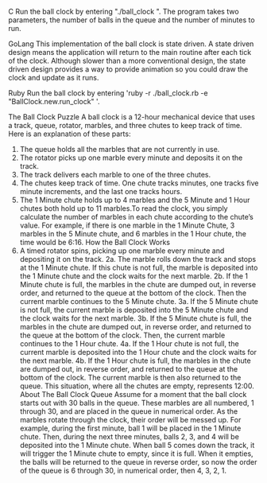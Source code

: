 C
Run the ball clock by entering "./ball_clock <clock size> <minutes>".  The program takes two parameters, the number of balls in the queue and the number of minutes to run.

GoLang
This implementation of the ball clock is state driven. A state driven design means the application will return to the main routine after each tick of the clock.  Although slower than a more conventional design, the state driven design provides a way to provide animation so you could draw the clock and update as it runs.

Ruby
Run the ball clock by entering 'ruby -r ./ball_clock.rb -e "BallClock.new.run_clock" <clock size> <minutes>'.

The Ball Clock Puzzle
A ball clock is a 12-hour mechanical device that uses a track, queue, rotator, marbles, and three chutes to keep track of time. Here is an explanation of these parts:
1. The queue holds all the marbles that are not currently in use.
2. The rotator picks up one marble every minute and deposits it on the track.
3. The track delivers each marble to one of the three chutes.
4. The chutes keep track of time. One chute tracks minutes, one tracks five minute increments,
and the last one tracks hours.
5. The 1 Minute chute holds up to 4 marbles and the 5 Minute and 1 Hour chutes both hold up
to 11 marbles.To read the clock, you simply calculate the number of marbles in each chute according to the chute’s value. For example, if there is one marble in the 1 Minute Chute, 3 marbles in the 5 Minute chute, and 6 marbles in the 1 Hour chute, the time would be 6:16.
How the Ball Clock Works
1. A timed rotator spins, picking up one marble every minute and depositing it on the track.
2a. The marble rolls down the track and stops at the 1 Minute chute. If this chute is not full, the marble is deposited into the 1 Minute chute and the clock waits for the next marble.
2b. If the 1 Minute chute is full, the marbles in the chute are dumped out, in reverse order, and returned to the queue at the bottom of the clock. Then the current marble continues to the 5
Minute chute.
3a. If the 5 Minute chute is not full, the current marble is deposited into the 5 Minute chute and the clock waits for the next marble.
3b. If the 5 Minute chute is full, the marbles in the chute are dumped out, in reverse order, and returned to the queue at the bottom of the clock. Then, the current marble continues to the 1 Hour chute.
4a. If the 1 Hour chute is not full, the current marble is deposited into the 1 Hour chute and the clock waits for the next marble.
4b. If the 1 Hour chute is full, the marbles in the chute are dumped out, in reverse order, and
returned to the queue at the bottom of the clock. The current marble is then also returned to the queue. This situation, where all the chutes are empty, represents 12:00.
About The Ball Clock Queue
Assume for a moment that the ball clock starts out with 30 balls in the queue. These marbles
are all numbered, 1 through 30, and are placed in the queue in numerical order. As the marbles
rotate through the clock, their order will be messed up. For example, during the first minute, ball 1 will be placed in the 1 Minute chute. Then, during the next three minutes, balls 2, 3, and 4 will be deposited into the 1 Minute chute. When ball 5 comes down the track, it will trigger the 1 Minute chute to empty, since it is full. When it empties, the balls will be returned to the queue in reverse order, so now the order of the queue is 6 through 30, in numerical order, then 4, 3, 2, 1.
